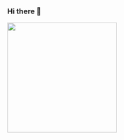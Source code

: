 ### Hi there 👋

<p align="left">
  <img width="250" src="http://33.media.tumblr.com/9399e5e1fa6f95c895a501b8226121bd/tumblr_nr4f0wy65q1updbngo1_250.gif">
</p>


<!--
**m7julia/m7julia** is a ✨ _special_ ✨ repository because its `README.md` (this file) appears on your GitHub profile.

Here are some ideas to get you started:

- 🔭 I’m currently working on ...
- 🌱 I’m currently learning ...
- 👯 I’m looking to collaborate on ...
- 🤔 I’m looking for help with ...
- 💬 Ask me about ...
- 📫 How to reach me: ...
- 😄 Pronouns: ...
- ⚡ Fun fact: ...
-->

